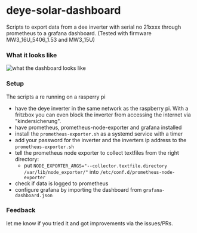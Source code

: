 # deye-solar-dashboard

Scripts to export data from a dee inverter with serial no 21xxxx through prometheus to a grafana dashboard.
(Tested with firmware MW3_16U_5406_1.53 and MW3_15U)

### What it looks like
![what the dashboard looks like](https://user-images.githubusercontent.com/7593137/221596982-231df63c-a78f-4e70-814a-f9a1c361b5d7.png)




### Setup
The scripts a re running on a rasperry pi
 - have the deye inverter in the same network as the raspberry pi. With a fritzbox you can even block the inverter from accessing the internet via "kindersicherung".
 - have prometheus, prometheus-node-exporter and grafana installed
 - install the `prometheus-exporter.sh`  as a systemd service with a timer
 - add your password for the inverter  and the inverters ip address to the `prometheus-exporter.sh`
 - tell the prometheus node exporter to collect textfiles from the right directory:
    - put `NODE_EXPORTER_ARGS="--collector.textfile.directory /var/lib/node_exporter/"` into `/etc/conf.d/prometheus-node-exporter`
  - check if data is logged to prometheus
  - configure grafana by importing the dashboard from `grafana-dashboard.json`

### Feedback
let me know if you tried it and got improvements via the issues/PRs.
